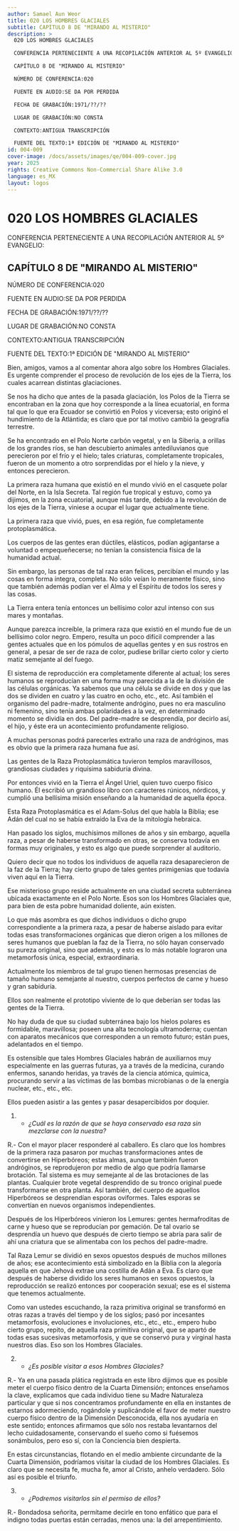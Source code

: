 ```yaml
---
author: Samael Aun Weor
title: 020 LOS HOMBRES GLACIALES
subtitle: CAPÍTULO 8 DE "MIRANDO AL MISTERIO"
description: >
  020 LOS HOMBRES GLACIALES

  CONFERENCIA PERTENECIENTE A UNA RECOPILACIÓN ANTERIOR AL 5º EVANGELIO:

  CAPÍTULO 8 DE "MIRANDO AL MISTERIO"

  NÚMERO DE CONFERENCIA:020

  FUENTE EN AUDIO:SE DA POR PERDIDA

  FECHA DE GRABACIÓN:1971/??/??

  LUGAR DE GRABACIÓN:NO CONSTA

  CONTEXTO:ANTIGUA TRANSCRIPCIÓN

  FUENTE DEL TEXTO:1ª EDICIÓN DE "MIRANDO AL MISTERIO"
id: 004-009
cover-image: /docs/assets/images/qe/004-009-cover.jpg
year: 2025
rights: Creative Commons Non-Commercial Share Alike 3.0
language: es_MX
layout: logos
---
```

# 020 LOS HOMBRES GLACIALES

CONFERENCIA PERTENECIENTE A UNA RECOPILACIÓN ANTERIOR AL 5º EVANGELIO:

## CAPÍTULO 8 DE "MIRANDO AL MISTERIO"

NÚMERO DE CONFERENCIA:020

FUENTE EN AUDIO:SE DA POR PERDIDA

FECHA DE GRABACIÓN:1971/??/??

LUGAR DE GRABACIÓN:NO CONSTA

CONTEXTO:ANTIGUA TRANSCRIPCIÓN

FUENTE DEL TEXTO:1ª EDICIÓN DE "MIRANDO AL MISTERIO"

Bien, amigos, vamos a al comentar ahora algo sobre los Hombres Glaciales. Es urgente comprender el proceso de revolución de los ejes de la Tierra, los cuales acarrean distintas glaciaciones.

Se nos ha dicho que antes de la pasada glaciación, los Polos de la Tierra se encontraban en la zona que hoy corresponde a la línea ecuatorial, en forma tal que lo que era Ecuador se convirtió en Polos y viceversa; esto originó el hundimiento de la Atlántida; es claro que por tal motivo cambió la geografía terrestre.

Se ha encontrado en el Polo Norte carbón vegetal, y en la Siberia, a orillas de los grandes ríos, se han descubierto animales antediluvianos que perecieron por el frío y el hielo; tales criaturas, completamente tropicales, fueron de un momento a otro sorprendidas por el hielo y la nieve, y entonces perecieron.

La primera raza humana que existió en el mundo vivió en el casquete polar del Norte, en la Isla Secreta. Tal región fue tropical y estuvo, como ya dijimos, en la zona ecuatorial, aunque más tarde, debido a la revolución de los ejes de la Tierra, viniese a ocupar el lugar que actualmente tiene.

La primera raza que vivió, pues, en esa región, fue completamente protoplasmática.

Los cuerpos de las gentes eran dúctiles, elásticos, podían agigantarse a voluntad o empequeñecerse; no tenían la consistencia física de la humanidad actual.

Sin embargo, las personas de tal raza eran felices, percibían el mundo y las cosas en forma íntegra, completa. No sólo veían lo meramente físico, sino que también además podían ver el Alma y el Espíritu de todos los seres y las cosas.

La Tierra entera tenía entonces un bellísimo color azul intenso con sus mares y montañas.

Aunque parezca increíble, la primera raza que existió en el mundo fue de un bellísimo color negro. Empero, resulta un poco difícil comprender a las gentes actuales que en los pómulos de aquellas gentes y en sus rostros en general, a pesar de ser de raza de color, pudiese brillar cierto color y cierto matiz semejante al del fuego.

El sistema de reproducción era completamente diferente al actual; los seres humanos se reproducían en una forma muy parecida a la de la división de las células orgánicas. Ya sabemos que una célula se divide en dos y que las dos se dividen en cuatro y las cuatro en ocho, etc., etc. Así también el organismo del padre-madre, totalmente andrógino, pues no era masculino ni femenino, sino tenía ambas polaridades a la vez, en determinado momento se dividía en dos. Del padre-madre se desprendía, por decirlo así, el hijo, y éste era un acontecimiento profundamente religioso.

A muchas personas podrá parecerles extraño una raza de andróginos, mas es obvio que la primera raza humana fue así.

Las gentes de la Raza Protoplasmática tuvieron templos maravillosos, grandiosas ciudades y riquísima sabiduría divina.

Por entonces vivió en la Tierra el Ángel Uriel, quien tuvo cuerpo físico humano. Él escribió un grandioso libro con caracteres rúnicos, nórdicos, y cumplió una bellísima misión enseñando a la humanidad de aquella época.

Esta Raza Protoplasmática es el Adam-Solus del que habla la Biblia; ese Adán del cual no se había extraído la Eva de la mitología hebraica.

Han pasado los siglos, muchísimos millones de años y sin embargo, aquella raza, a pesar de haberse transformado en otras, se conserva todavía en formas muy originales, y esto es algo que puede sorprender al auditorio.

Quiero decir que no todos los individuos de aquella raza desaparecieron de la faz de la Tierra; hay cierto grupo de tales gentes primigenias que todavía viven aquí en la Tierra.

Ese misterioso grupo reside actualmente en una ciudad secreta subterránea ubicada exactamente en el Polo Norte. Esos son los Hombres Glaciales que, para bien de esta pobre humanidad doliente, aún existen.

Lo que más asombra es que dichos individuos o dicho grupo correspondiente a la primera raza, a pesar de haberse aislado para evitar todas esas transformaciones orgánicas que dieron origen a los millones de seres humanos que pueblan la faz de la Tierra, no sólo hayan conservado su pureza original, sino que además, y esto es lo más notable lograron una metamorfosis única, especial, extraordinaria.

Actualmente los miembros de tal grupo tienen hermosas presencias de tamaño humano semejante al nuestro, cuerpos perfectos de carne y hueso y gran sabiduría.

Ellos son realmente el prototipo viviente de lo que deberían ser todas las gentes de la Tierra.

No hay duda de que su ciudad subterránea bajo los hielos polares es formidable, maravillosa; poseen una alta tecnología ultramoderna; cuentan con aparatos mecánicos que corresponden a un remoto futuro; están pues, adelantados en el tiempo.

Es ostensible que tales Hombres Glaciales habrán de auxiliarnos muy especialmente en las guerras futuras, ya a través de la medicina, curando enfermos, sanando heridas, ya través de la ciencia atómica, química, procurando servir a las víctimas de las bombas microbianas o de la energía nuclear, etc., etc., etc.

Ellos pueden asistir a las gentes y pasar desapercibidos por doquier.

1. - *¿Cuál es la razón de que se haya conservado esa raza sin mezclarse con la nuestra?*

R.- Con el mayor placer responderé al caballero. Es claro que los hombres de la primera raza pasaron por muchas transformaciones antes de convertirse en Hiperbóreos; estas almas, aunque también fueron andróginos, se reprodujeron por medio de algo que podría llamarse brotación. Tal sistema es muy semejante al de las brotaciones de las plantas. Cualquier brote vegetal desprendido de su tronco original puede transformarse en otra planta. Así también, del cuerpo de aquellos Hiperbóreos se desprendían esporas oviformes. Tales esporas se convertían en nuevos organismos independientes.

Después de los Hiperbóreos vinieron los Lemures: gentes hermafroditas de carne y hueso que se reproducían por gemación. De tal ovario se desprendía un huevo que después de cierto tiempo se abría para salir de ahí una criatura que se alimentaba con los pechos del padre-madre.

Tal Raza Lemur se dividió en sexos opuestos después de muchos millones de años; ese acontecimiento está simbolizado en la Biblia con la alegoría aquella en que Jehová extrae una costilla de Adán a Eva. Es claro que después de haberse dividido los seres humanos en sexos opuestos, la reproducción se realizó entonces por cooperación sexual; ese es el sistema que tenemos actualmente.

Como van ustedes escuchando, la raza primitiva original se transformó en otras razas a través del tiempo y de los siglos; pasó por incesantes metamorfosis, evoluciones e involuciones, etc., etc., etc., empero hubo cierto grupo, repito, de aquella raza primitiva original, que se apartó de todas esas sucesivas metamorfosis, y que se conservó pura y virginal hasta nuestros días. Eso son los Hombres Glaciales.

2. - *¿Es posible visitar a esos Hombres Glaciales?*

R.- Ya en una pasada plática registrada en este libro dijimos que es posible meter el cuerpo físico dentro de la Cuarta Dimensión; entonces enseñamos la clave, explicamos que cada individuo tiene su Madre Naturaleza particular y que si nos concentramos profundamente en ella en instantes de estarnos adormeciendo, rogándole y suplicándole el favor de meter nuestro cuerpo físico dentro de la Dimensión Desconocida, ella nos ayudaría en este sentido; entonces afirmamos que sólo nos restaba levantarnos del lecho cuidadosamente, conservando el sueño como si fuésemos sonámbulos, pero eso sí, con la Conciencia bien despierta.

En estas circunstancias, flotando en el medio ambiente circundante de la Cuarta Dimensión, podríamos visitar la ciudad de los Hombres Glaciales. Es claro que se necesita fe, mucha fe, amor al Cristo, anhelo verdadero. Sólo así es posible el triunfo.

3. - *¿Podremos visitarlos sin el permiso de ellos?*

R.- Bondadosa señorita, permítame decirle en tono enfático que para el indigno todas puertas están cerradas, menos una: la del arrepentimiento.

